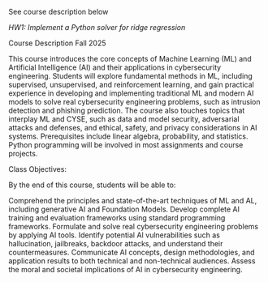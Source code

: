 See course description below

*HW1: Implement a Python solver for ridge regression*

Course Description
Fall 2025

This course introduces the core concepts of Machine Learning (ML) and Artificial Intelligence (AI) and their applications in cybersecurity engineering. Students will explore fundamental methods in ML, including supervised, unsupervised, and reinforcement learning, and gain practical experience in developing and implementing traditional ML and modern AI models to solve real cybersecurity engineering problems, such as intrusion detection and phishing prediction. The course also touches topics that interplay ML and CYSE, such as data and model security, adversarial attacks and defenses, and ethical, safety, and privacy considerations in AI systems. Prerequisites include linear algebra, probability, and statistics. Python programming will be involved in most assignments and course projects.

Class Objectives:   

By the end of this course, students will be able to:

Comprehend the principles and state-of-the-art techniques of ML and AL, including generative AI and Foundation Models.
Develop complete AI training and evaluation frameworks using standard programming frameworks.
Formulate and solve real cybersecurity engineering problems by applying AI tools.
Identify potential AI vulnerabilities such as hallucination, jailbreaks, backdoor attacks, and understand their countermeasures.
Communicate AI concepts, design methodologies, and application results to both technical and non-technical audiences.
Assess the moral and societal implications of AI in cybersecurity engineering.

